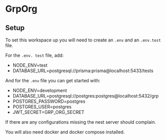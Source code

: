 

# GrpOrg

## Setup
To set this workspace up you will need to create an `.env` and an `.env.test` file.

For the `.env. test` file, add:
- NODE_ENV=test
- DATABASE_URL=postgresql://prisma:prisma@localhost:5433/tests

And for the `.env` file you can get started with:
- NODE_ENV=development
- DATABASE_URL=postgresql://postgres:postgres@localhost:5432/grp
- POSTGRES_PASSWORD=postgres
- POSTGRES_USER=postgres
- JWT_SECRET=GRP_ORG_SECRET

If there are any configurations missing the nest server should complain.

You will also need docker and docker compose installed.
